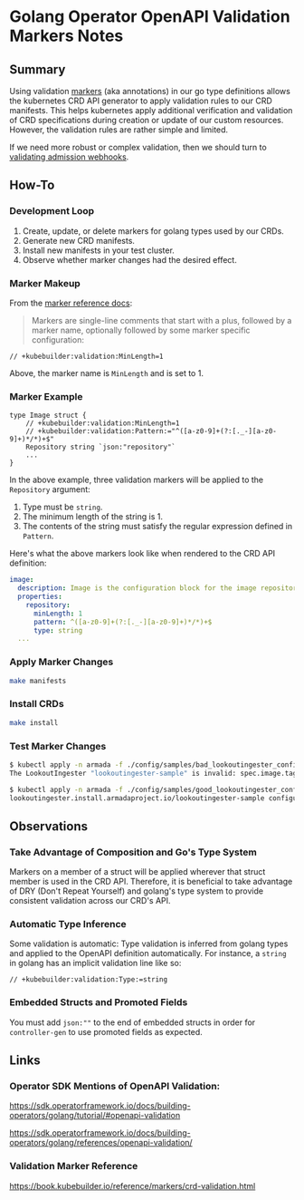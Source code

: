 # Golang Operator OpenAPI Validation Markers Notes

## Summary

Using validation [markers](https://book.kubebuilder.io/reference/markers.html) 
(aka annotations) in our go type definitions allows 
the kubernetes CRD API generator to apply validation rules to our CRD manifests. 
This helps kubernetes apply additional verification and validation of CRD 
specifications during creation or update of our custom resources. However, the 
validation rules are rather simple and limited.

If we need more robust or complex validation, then we should turn to 
[validating admission webhooks](https://sdk.operatorframework.io/docs/building-operators/golang/webhook/#1-validating-admission-webhook).

## How-To

### Development Loop

1. Create, update, or delete markers for golang types used by our CRDs.
2. Generate new CRD manifests.
3. Install new manifests in your test cluster.
4. Observe whether marker changes had the desired effect.

### Marker Makeup

From the [marker reference docs](https://book.kubebuilder.io/reference/markers.html):
> Markers are single-line comments that start with a plus, 
> followed by a marker name, optionally followed by some marker 
> specific configuration:

```golang
// +kubebuilder:validation:MinLength=1
```

Above, the marker name is `MinLength` and is set to 1.

### Marker Example
```golang
type Image struct {
	// +kubebuilder:validation:MinLength=1
	// +kubebuilder:validation:Pattern:="^([a-z0-9]+(?:[._-][a-z0-9]+)*/*)+$"
	Repository string `json:"repository"`
	...
}
```

In the above example, three validation markers will be applied to the 
`Repository` argument:
1. Type must be `string`.
2. The minimum length of the string is 1.
3. The contents of the string must satisfy the regular expression defined in `Pattern`.

Here's what the above markers look like when rendered to the CRD API definition:

```yaml
image:
  description: Image is the configuration block for the image repository and tag 
  properties: 
    repository: 
      minLength: 1 
      pattern: ^([a-z0-9]+(?:[._-][a-z0-9]+)*/*)+$ 
      type: string
  ...
```

### Apply Marker Changes

```bash
make manifests
```

### Install CRDs

```bash
make install
```

### Test Marker Changes

```bash
$ kubectl apply -n armada -f ./config/samples/bad_lookoutingester_config.yaml 
The LookoutIngester "lookoutingester-sample" is invalid: spec.image.tag: Invalid value: "6141171b8bde8a03113090a819d728511c2dc39f@": spec.image.tag in body should match '^[a-zA-Z0-9_.-]*$'
```

```bash
$ kubectl apply -n armada -f ./config/samples/good_lookoutingester_config.yaml 
lookoutingester.install.armadaproject.io/lookoutingester-sample configured
```

## Observations

### Take Advantage of Composition and Go's Type System
Markers on a member of a struct will be applied wherever that struct member 
is used in the CRD API. Therefore, it is beneficial to take advantage of 
DRY (Don't Repeat Yourself) and golang's type system to provide consistent
validation across our CRD's API.

### Automatic Type Inference
Some validation is automatic: Type validation is inferred from golang types 
and applied to the OpenAPI definition automatically. For instance, a `string` 
in golang has an implicit validation line like so:
```golang
// +kubebuilder:validation:Type:=string
```

### Embedded Structs and Promoted Fields 
You must add `json:""` to the end of embedded structs in order for 
`controller-gen` to use promoted fields as expected.

## Links

### Operator SDK Mentions of OpenAPI Validation: 
https://sdk.operatorframework.io/docs/building-operators/golang/tutorial/#openapi-validation

https://sdk.operatorframework.io/docs/building-operators/golang/references/openapi-validation/

### Validation Marker Reference
https://book.kubebuilder.io/reference/markers/crd-validation.html
